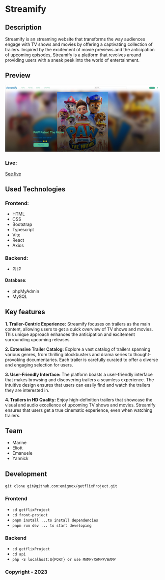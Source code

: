 # Streamify

## Description
Streamify is an streaming website that transforms the way audiences engage with TV shows and movies by offering a captivating collection of trailers. Inspired by the excitement of movie previews and the anticipation of upcoming episodes, Streamify is a platform that revolves around providing users with a sneak peek into the world of entertainment.

## Preview
![screenshot](https://github.com/emignox/getflixProject/blob/develop/images/screenshot.jpg)

### Live: 
[See live](https://yannick2019.github.io/streamify/)


## Used Technologies

### Frontend:
- HTML
- CSS
- Bootstrap
- Typescript
- Vite
- React
- Axios
### Backend:
- PHP
#### Database:
- phpMyAdmin
- MySQL

## Key features
**1. Trailer-Centric Experience:**
Streamify focuses on trailers as the main content, allowing users to get a quick overview of TV shows and movies. This unique approach enhances the anticipation and excitement surrounding upcoming releases.

**2. Extensive Trailer Catalog:**
Explore a vast catalog of trailers spanning various genres, from thrilling blockbusters and drama series to thought-provoking documentaries. Each trailer is carefully curated to offer a diverse and engaging selection for users.

**3. User-Friendly Interface:**
The platform boasts a user-friendly interface that makes browsing and discovering trailers a seamless experience. The intuitive design ensures that users can easily find and watch the trailers they are interested in.

**4. Trailers in HD Quality:**
Enjoy high-definition trailers that showcase the visual and audio excellence of upcoming TV shows and movies. Streamify ensures that users get a true cinematic experience, even when watching trailers.

## Team 
- Marine
- Eliott
- Emanuele
- Yannick

## Development
`git clone git@github.com:emignox/getflixProject.git`
### Frontend
- `cd getflixProject`
- `cd front-project`
- `pnpm install ...to install dependencies`
- `pnpm run dev ... to start developing`
### Backend
- `cd getflixProject`
- `cd api`
- `php -S localhost:${PORT} or use MAMP/XAMPP/WAMP`
  
### Copyright - 2023
